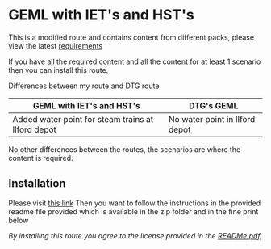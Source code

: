 # GEML with IET's and HST's

This is a modified route and contains content from different packs, please view the latest [requirements](https://github.com/captainorigami01/GEML-IET-HST/blob/main/requirements.pdf)

If you have all the required content and all the content for at least 1 scenario then you can install this route.

Differences between my route and DTG route

|GEML with IET's and HST's|DTG's GEML|
|-|-|
|Added water point for steam trains at Ilford depot|No water point in Ilford depot|

No other differences between the routes, the scenarios are where the content is required.

## Installation
Please visit [this link](https://github.com/captainorigami01/GEML-IET-HST/releases/tag/v1.0)
Then you want to follow the instructions in the provided readme file provided which is available in the zip folder and in the fine print below

*By installing this route you agree to the license provided in the [READMe.pdf](https://github.com/captainorigami01/GEML-IET-HST/blob/main/Readme.pdf)*
